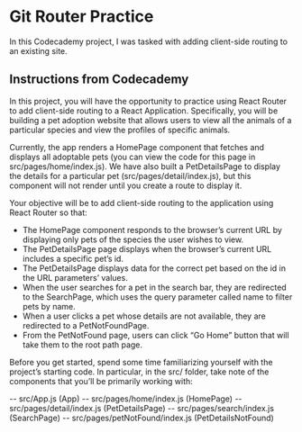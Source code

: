# Git Router Practice

In this Codecademy project, I was tasked with adding client-side routing to an existing site.

## Instructions from Codecademy

In this project, you will have the opportunity to practice using React Router to add client-side routing to a React Application. Specifically, you will be building a pet adoption website that allows users to view all the animals of a particular species and view the profiles of specific animals.

Currently, the app renders a HomePage component that fetches and displays all adoptable pets (you can view the code for this page in src/pages/home/index.js). We have also built a PetDetailsPage to display the details for a particular pet (src/pages/detail/index.js), but this component will not render until you create a route to display it.

Your objective will be to add client-side routing to the application using React Router so that:

- The HomePage component responds to the browser’s current URL by displaying only pets of the species the user wishes to view.
- The PetDetailsPage page displays when the browser’s current URL includes a specific pet’s id.
- The PetDetailsPage displays data for the correct pet based on the id in the URL parameters’ values.
- When the user searches for a pet in the search bar, they are redirected to the SearchPage, which uses the query parameter called name to filter pets by name.
- When a user clicks a pet whose details are not available, they are redirected to a PetNotFoundPage.
- From the PetNotFound page, users can click “Go Home” button that will take them to the root path page.

Before you get started, spend some time familiarizing yourself with the project’s starting code. In particular, in the src/ folder, take note of the components that you’ll be primarily working with:

-- src/App.js (App)
-- src/pages/home/index.js (HomePage)
-- src/pages/detail/index.js (PetDetailsPage)
-- src/pages/search/index.js (SearchPage)
-- src/pages/petNotFound/index.js (PetDetailsNotFound)
